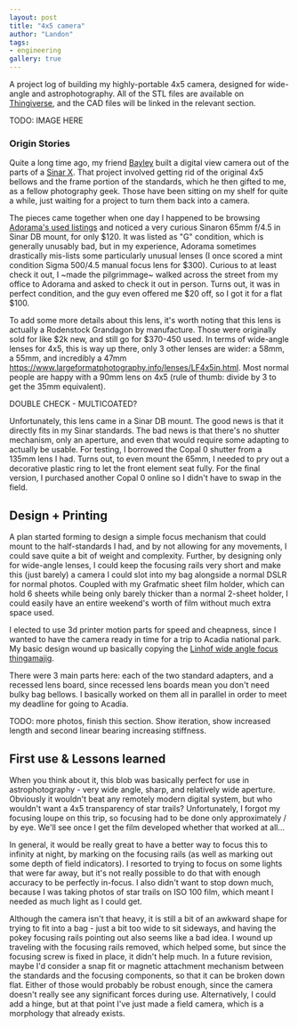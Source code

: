 ```yaml
---
layout: post
title: "4x5 camera"
author: "Landon"
tags:
- engineering
gallery: true
---
```


A project log of building my highly-portable 4x5 camera, designed for wide-angle and astrophotography. All of the STL files are available on [Thingiverse](https://www.thingiverse.com/thing:5569646), and the CAD files will be linked in the relevant section.

TODO: IMAGE HERE

### Origin Stories

Quite a long time ago, my friend [Bayley](http://isopack.blogspot.com/) built a digital view camera out of the parts of a [Sinar X](http://isopack.blogspot.com/2016/05/view-camera-part-1.html). That project involved getting rid of the original 4x5 bellows and the frame portion of the standards, which he then gifted to me, as a fellow photography geek. Those have been sitting on my shelf for quite a while, just waiting for a project to turn them back into a camera.

The pieces came together when one day I happened to be browsing [Adorama's used listings](https://www.adorama.com/l/Used/Photography/Lenses/Specialty-Lenses) and noticed a very curious Sinaron 65mm f/4.5 in Sinar DB mount, for only $120. It was listed as "G" condition, which is generally unusably bad, but in my experience, Adorama sometimes drastically mis-lists some particularly unusual lenses (I once scored a mint condition Sigma 500/4.5 manual focus lens for $300). Curious to at least check it out, I ~made the pilgrimmage~ walked across the street from my office to Adorama and asked to check it out in person. Turns out, it was in perfect condition, and the guy even offered me $20 off, so I got it for a flat $100.

To add some more details about this lens, it's worth noting that this lens is actually a Rodenstock Grandagon by manufacture. Those were originally sold for like $2k new, and still go for $370-450 used. In terms of wide-angle lenses for 4x5, this is way up there, only 3 other lenses are wider: a 58mm, a 55mm, and incredibly a 47mm https://www.largeformatphotography.info/lenses/LF4x5in.html. Most normal people are happy with a 90mm lens on 4x5 (rule of thumb: divide by 3 to get the 35mm equivalent).

DOUBLE CHECK - MULTICOATED?

Unfortunately, this lens came in a Sinar DB mount. The good news is that it directly fits in my Sinar standards. The bad news is that there's no shutter mechanism, only an aperture, and even that would require some adapting to actually be usable. For testing, I borrowed the Copal 0 shutter from a 135mm lens I had. Turns out, to even mount the 65mm, I needed to pry out a decorative plastic ring to let the front element seat fully. For the final version, I purchased another Copal 0 online so I didn't have to swap in the field.

## Design + Printing

A plan started forming to design a simple focus mechanism that could mount to the half-standards I had, and by not allowing for any movements, I could save quite a bit of weight and complexity. Further, by designing only for wide-angle lenses, I could keep the focusing rails very short and make this (just barely) a camera I could slot into my bag alongside a normal DSLR for normal photos. Coupled with my Grafmatic sheet film holder, which can hold 6 sheets while being only barely thicker than a normal 2-sheet holder, I could easily have an entire weekend's worth of film without much extra space used.

I elected to use 3d printer motion parts for speed and cheapness, since I wanted to have the camera ready in time for a trip to Acadia national park. My basic design wound up basically copying the [Linhof wide angle focus thingamajig](https://www.keh.com/shop/large-format-linhof-wide-angle-focus-device-zwss-tan-718610.html).

There were 3 main parts here: each of the two standard adapters, and a recessed lens board, since recessed lens boards mean you don't need bulky bag bellows. I basically worked on them all in parallel in order to meet my deadline for going to Acadia.

TODO: more photos, finish this section. Show iteration, show increased length and second linear bearing increasing stiffness.

## First use & Lessons learned

When you think about it, this blob was basically perfect for use in astrophotography - very wide angle, sharp, and relatively wide aperture. Obviously it wouldn't beat any remotely modern digital system, but who wouldn't want a 4x5 transparency of star trails? Unfortunately, I forgot my focusing loupe on this trip, so focusing had to be done only approximately / by eye. We'll see once I get the film developed whether that worked at all...

In general, it would be really great to have a better way to focus this to infinity at night, by marking on the focusing rails (as well as marking out some depth of field indicators). I resorted to trying to focus on some lights that were far away, but it's not really possible to do that with enough accuracy to be perfectly in-focus. I also didn't want to stop down much, because I was taking photos of star trails on ISO 100 film, which meant I needed as much light as I could get.

Although the camera isn't that heavy, it is still a bit of an awkward shape for trying to fit into a bag - just a bit too wide to sit sideways, and having the pokey focusing rails pointing out also seems like a bad idea. I wound up traveling with the focusing rails removed, which helped some, but since the focusing screw is fixed in place, it didn't help much. In a future revision, maybe I'd consider a snap fit or magnetic attachment mechanism between the standards and the focusing components, so that it can be broken down flat. Either of those would probably be robust enough, since the camera doesn't really see any significant forces during use. Alternatively, I could add a hinge, but at that point I've just made a field camera, which is a morphology that already exists.

